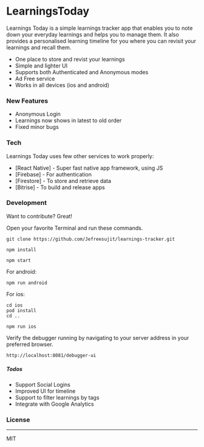 # LearningsToday

Learnings Today is a simple learnings tracker app that enables you to note down your everyday learnings and helps you to manage them. It also provides a personalised learning timeline for you where you can revisit your learnings and recall them.


  - One place to store and revist your learnings
  - Simple and lighter UI
  - Supports both Authenticated and Anonymous modes
  - Ad Free service
  - Works in all devices (ios and android)

### New Features

  - Anonymous Login
  - Learnings now shows in latest to old order
  - Fixed minor bugs

### Tech

Learnings Today uses few other services to work properly:

* [React Native] - Super fast native app framework, using JS
* [Firebase] - For authentication
* [Firestore] - To store and retrieve data
* [Bitrise] - To build and release apps


### Development

Want to contribute? Great!

Open your favorite Terminal and run these commands.

```
git clone https://github.com/Jefreesujit/learnings-tracker.git
```
```
npm install
```
```
npm start
```
For android:
```
npm run android
```

For ios:
```
cd ios
pod install
cd ..
```
```
npm run ios
```


Verify the debugger running by navigating to your server address in your preferred browser.

```sh
http://localhost:8081/debugger-ui
```

##### Todos

 - Support Social Logins
 - Improved UI for timeline
 - Support to filter learnings by tags
 - Integrate with Google Analytics

### License
----
MIT

